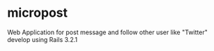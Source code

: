 micropost
=========

Web Application for post message and follow other user like "Twitter" develop using Rails 3.2.1